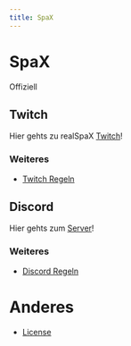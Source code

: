 ```yaml
---
title: SpaX
---
```


# SpaX
Offiziell 

## Twitch
Hier gehts zu realSpaX [Twitch](https://twitch.tv/realSpaX)!      
         
### Weiteres
- [Twitch Regeln](/twitch/rules/)

## Discord
Hier gehts zum [Server](https://discord.gg/vqxQJFwJaz)!     
       
### Weiteres 
- [Discord Regeln](/discord/rules/)
    
     
      
# Anderes
- [License](/security/license/)
